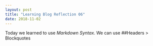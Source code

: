 ```yaml
---
layout: post
title: "Learning Blog Reflection 06"
date: 2018-11-02
---
```



Today we learned to use *Markdown Syntax*. We can use ##Headers > Blockquotes
```
